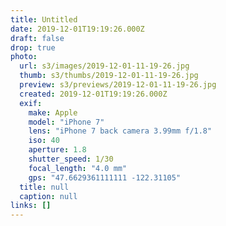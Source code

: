 ```yaml
---
title: Untitled
date: 2019-12-01T19:19:26.000Z
draft: false
drop: true
photo:
  url: s3/images/2019-12-01-11-19-26.jpg
  thumb: s3/thumbs/2019-12-01-11-19-26.jpg
  preview: s3/previews/2019-12-01-11-19-26.jpg
  created: 2019-12-01T19:19:26.000Z
  exif:
    make: Apple
    model: "iPhone 7"
    lens: "iPhone 7 back camera 3.99mm f/1.8"
    iso: 40
    aperture: 1.8
    shutter_speed: 1/30
    focal_length: "4.0 mm"
    gps: "47.6629361111111 -122.31105"
  title: null
  caption: null
links: []
---
```

